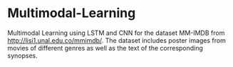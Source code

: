 # Multimodal-Learning
Multimodal Learning using LSTM and CNN for the dataset MM-IMDB from http://lisi1.unal.edu.co/mmimdb/. The dataset includes poster images from movies of different genres as well as the text of the corresponding synopses.
